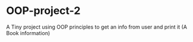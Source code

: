 # OOP-project-2
A Tiny project using OOP principles to get an info from user and print it (A Book information)
